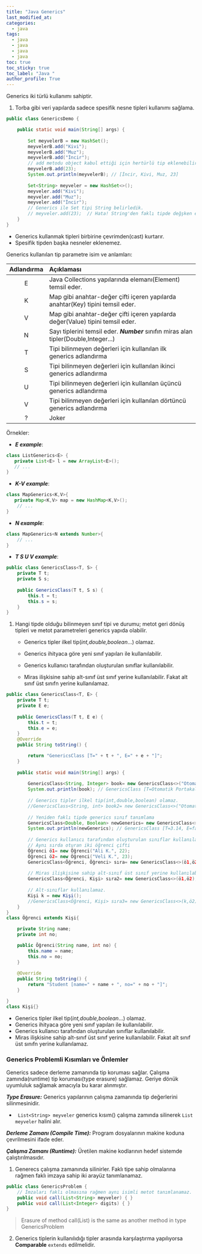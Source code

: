 ```yaml
---
title: "Java Generics"
last_modified_at:
categories:
  - java
tags:
  - java  
  - java  
  - java 
  - java 
toc: true
toc_sticky: true
toc_label: "Java "
author_profile: True
---
```


Generics iki türlü kullanımı sahiptir.

1. Torba gibi veri yapılarda sadece spesifik nesne tipleri kullanımı sağlama.

```java
public class GenericsDemo {

	public static void main(String[] args) {
		
		Set meyvelerB = new HashSet();
		meyvelerB.add("Kivi");
		meyvelerB.add("Muz");
		meyvelerB.add("İncir");
		// add metodu object kabul ettiği için hertürlü tip eklenebilir. 
		meyvelerB.add(23);
		System.out.println(meyvelerB); // [İncir, Kivi, Muz, 23]
		
		Set<String> meyveler = new HashSet<>();
		meyveler.add("Kivi");
		meyveler.add("Muz");
		meyveler.add("İncir");
		// Generics ile Set tipi String belirledik.	
		// meyveler.add(23);  // Hata! String'den faklı tipde değşken eklenemez		
    }
}
```

- Generics kullanmak tipleri birbirine çevrimden(cast) kurtarır.
- Spesifik tipden başka nesneler eklenemez.

Generics kullanılan tip parametre isim ve anlamları:

| Adlandırma | Açıklaması                                                   |
| :--------: | :----------------------------------------------------------- |
|     E      | Java Collections yapılarında elemanı(Element) temsil eder.   |
|     K      | Map gibi anahtar-değer çifti içeren yapılarda anahtar(Key) tipini temsil eder. |
|     V      | Map gibi anahtar-değer çifti içeren yapılarda değer(Value)  tipini temsil eder. |
|     N      | Sayı tiplerini temsil eder. ***Number*** sınıfın miras alan tipler(Double,Integer...) |
|     T      | Tipi bilinmeyen değerleri için kullanılan ilk generics adlandırma |
|     S      | Tipi bilinmeyen değerleri için kullanılan ikinci generics adlandırma |
|     U      | Tipi bilinmeyen değerleri için kullanılan üçüncü generics adlandırma |
|     V      | Tipi bilinmeyen değerleri için kullanılan dörtüncü generics adlandırma |
|     ?      | Joker                                                        |

Örnekler:

- ***E example***:

````java
class ListGenerics<E> {
   private List<E> l = new ArrayList<E>();
   // ... 
}
````

- ***K-V example***:

```java
class MapGenerics<K,V>{
   private Map<K,V> map = new HashMap<K,V>();
	// ...
}
```

- ***N example***:

```java
class MapGenerics<N extends Number>{   
	// ...
}
```

- ***T S U V example***:

```java
public class GenericsClass<T, S> {
	private T t;
	private S s;
	
	public GenericsClass(T t, S s) {
		this.t = t;
		this.s = s;
	}
}	
```



1. Hangi tipde olduğu bilinmeyen sınıf tipi ve durumu; metot geri dönüş tipleri ve metot parametreleri generics yapıda olabilir.
   - Generics tipler ilkel tip(*int,double,boolean*...) olamaz.

   - Generics ihityaca göre yeni sınıf yapıları ile kullanılabilir.

   - Generics kullanıcı tarafından oluşturulan sınıflar kullanılabilir.

   - Miras ilişkisine sahip alt-sınıf üst sınıf yerine kullanılabilir. Fakat alt sınıf üst sınıfn yerine kullanılamaz.

```java
public class GenericsClass<T, E> {
	private T t;
	private E e;
	
	public GenericsClass(T t, E e) {
		this.t = t;
		this.e = e;
	}
	@Override
	public String toString() {

		return "GenericsClass [T=" + t + ", E=" + e + "]";
	}
	
	public static void main(String[] args) {
		
		GenericsClass<String, Integer> book= new GenericsClass<>("Otomatik Portakal",1962);
		System.out.println(book); // GenericsClass [T=Otomatik Portakal, E=1962]
		
		// Generics tipler ilkel tip(int,double,boolean) olamaz.
		//GenericsClass<String, int> book2= new GenericsClass<>("Otomatik Portakal",1962); // Hata!
				
		// Yeniden faklı tipde generics sınıf tanımlama
		GenericsClass<Double, Boolean> newGenerics= new GenericsClass<>(3.14,false);
		System.out.println(newGenerics); // GenericsClass [T=3.14, E=false]
		
		// Generics kullanıcı tarafından oluşturulan sınıflar kullanılabilir.
		// Aynı sırda oturan iki öğrenci çifti
		Öğrenci ö1= new Öğrenci("Ali K.", 22);
		Öğrenci ö2= new Öğrenci("Veli K.", 23);
		GenericsClass<Öğrenci, Öğrenci> sıra= new GenericsClass<>(ö1,ö2);
		
		// Miras ilişkisine sahip alt-sınıf üst sınıf yerine kullanılabilir.(Upcasting) 
		GenericsClass<Öğrenci, Kişi> sıra2= new GenericsClass<>(ö1,ö2);
		
		// Alt-sınıflar kullanılamaz.
		Kişi k = new Kişi();
		//GenericsClass<Öğrenci, Kişi> sıra3= new GenericsClass<>(k,ö2); // Hata!	
	}	
}
class Öğrenci extends Kişi{

	private String name;
	private int no;

	public Öğrenci(String name, int no) {
		this.name = name;
		this.no = no;
	}
	
	@Override
	public String toString() {
		return "Student [name=" + name + ", no=" + no + "]";
	}

}
class Kişi{}
```

- Generics tipler ilkel tip(*int,double,boolean*...) olamaz.
- Generics ihityaca göre yeni sınıf yapıları ile kullanılabilir.
- Generics kullanıcı tarafından oluşturulan sınıflar kullanılabilir.
- Miras ilişkisine sahip alt-sınıf üst sınıf yerine kullanılabilir. Fakat alt sınıf üst sınıfn yerine kullanılamaz.

















### Generics Problemli Kısımları ve Önlemler

Generics sadece derleme zamanında tip koruması sağlar. Çalışma zamında(runtime) tip koruması(type erasure) sağlamaz. Geriye dönük uyumluluk sağlamak amacıyla bu karar alınmıştır.

***Type Erasure:*** Generics yapılarının çalışma zamanında tip değerlerini silinmesinidir.

- ` List<String> meyveler` generics kısım(<String>) çalışma zamında silinerek `List meyveler` halini alır.

***Derleme Zamanı (Compile Time):*** Program dosyalarının  makine koduna çevrilmesini ifade eder.

***Çalışma Zamanı (Runtime):*** Üretilen makine kodlarının hedef sistemde çalıştırılmasıdır.



1. Generecs çalışma zamanında silinirler. Faklı tipe sahip olmalarına rağmen faklı imzaya sahip iki arayüz tanımlanamaz.

```java
public class GenericsProblem { 
 	// İmzaları faklı olmasına rağmen aynı isimli metot tanımlanamaz.
    public void call(List<String> meyveler) { } 
    public void call(List<Integer> digits) { } 
}
```

> Erasure of method call(List<String>) is the same as another method in type GenericsProblem



2. Generics tiplerin kullanılıdığı tipler arasında karşılaştırma yapılıyorsa **Comparable** `extends` edilmelidir.

